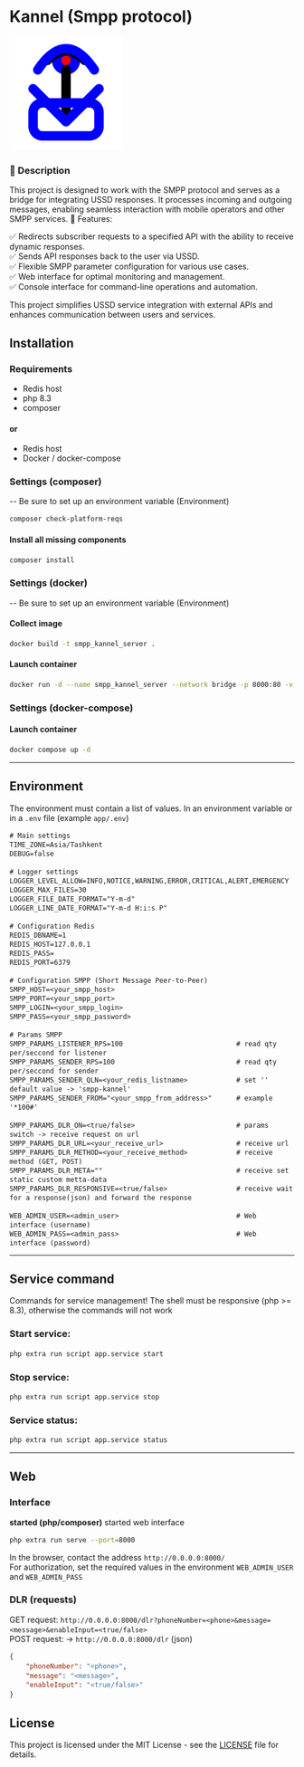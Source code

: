 # Kannel (Smpp protocol)

![Icon](https://raw.githubusercontent.com/Flytachi/kannel/mster/public/favicon.svg)

### 📌 Description

This project is designed to work with the SMPP protocol and serves as a bridge for integrating USSD responses. It processes incoming and outgoing messages, enabling seamless interaction with mobile operators and other SMPP services.
🔧 Features:

✅ Redirects subscriber requests to a specified API with the ability to receive dynamic responses.<br>
✅ Sends API responses back to the user via USSD.<br>
✅ Flexible SMPP parameter configuration for various use cases.<br>
✅ Web interface for optimal monitoring and management.<br>
✅ Console interface for command-line operations and automation.

This project simplifies USSD service integration with external APIs and enhances communication between users and services.

## Installation

### Requirements
- Redis host
- php 8.3
- composer
#### or
- Redis host
- Docker / docker-compose

### Settings (composer)
-- Be sure to set up an environment variable (Environment)

```sh
composer check-platform-reqs
```
#### Install all missing components
```sh
composer install
```

### Settings (docker)
-- Be sure to set up an environment variable (Environment)

#### Collect image
```sh
docker build -t smpp_kannel_server .
```
#### Launch container
```sh
docker run -d --name smpp_kannel_server --network bridge -p 8000:80 -v $(pwd):/var/www/html smpp_kannel_server
```

### Settings (docker-compose)
#### Launch container
```sh
docker compose up -d
```

<hr>

## Environment
The environment must contain a list of values. 
In an environment variable or in a `.env` file (example `app/.env`)
```.env
# Main settings
TIME_ZONE=Asia/Tashkent
DEBUG=false

# Logger settings
LOGGER_LEVEL_ALLOW=INFO,NOTICE,WARNING,ERROR,CRITICAL,ALERT,EMERGENCY
LOGGER_MAX_FILES=30
LOGGER_FILE_DATE_FORMAT="Y-m-d"
LOGGER_LINE_DATE_FORMAT="Y-m-d H:i:s P"

# Configuration Redis
REDIS_DBNAME=1
REDIS_HOST=127.0.0.1
REDIS_PASS=
REDIS_PORT=6379

# Configuration SMPP (Short Message Peer-to-Peer)
SMPP_HOST=<your_smpp_host>
SMPP_PORT=<your_smpp_port>
SMPP_LOGIN=<your_smpp_login>
SMPP_PASS=<your_smpp_password>

# Params SMPP
SMPP_PARAMS_LISTENER_RPS=100                            # read qty per/seccond for listener
SMPP_PARAMS_SENDER_RPS=100                              # read qty per/seccond for sender
SMPP_PARAMS_SENDER_QLN=<your_redis_listname>            # set '' default value -> 'smpp-kannel'
SMPP_PARAMS_SENDER_FROM="<your_smpp_from_address>"      # example '*100#'

SMPP_PARAMS_DLR_ON=<true/false>                         # params switch -> receive request on url
SMPP_PARAMS_DLR_URL=<your_receive_url>                  # receive url
SMPP_PARAMS_DLR_METHOD=<your_receive_method>            # receive method (GET, POST)
SMPP_PARAMS_DLR_META=""                                 # receive set static custom metta-data
SMPP_PARAMS_DLR_RESPONSIVE=<true/false>                 # receive wait for a response(json) and forward the response

WEB_ADMIN_USER=<admin_user>                             # Web interface (username)
WEB_ADMIN_PASS=<admin_pass>                             # Web interface (password)
```

<hr>

## Service command
Commands for service management! The shell must be responsive (php >= 8.3), 
otherwise the commands will not work
### Start service:
```sh
php extra run script app.service start 
```

### Stop service:
```sh 
php extra run script app.service stop 
```

### Service status:
```sh 
php extra run script app.service status 
```
<hr>

## Web

### Interface
<strong>started (php/composer)</strong>
started web interface
```sh 
php extra run serve --port=8000
```

In the browser, contact the address `http://0.0.0.0:8000/`<br>
For authorization, set the required values in the environment
`WEB_ADMIN_USER` and `WEB_ADMIN_PASS`

### DLR (requests)
GET request:
`http://0.0.0.0:8000/dlr?phoneNumber=<phone>&message=<message>&enableInput=<true/false>`<br>
POST request: -> `http://0.0.0.0:8000/dlr` (json)
```json
{
    "phoneNumber": "<phone>",
    "message": "<message>",
    "enableInput": "<true/false>"
}
```

## License
This project is licensed under the MIT License - see the [LICENSE](LICENSE) file for details.
